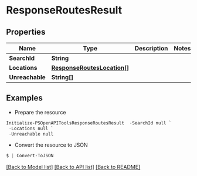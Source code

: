 # ResponseRoutesResult
## Properties

Name | Type | Description | Notes
------------ | ------------- | ------------- | -------------
**SearchId** | **String** |  | 
**Locations** | [**ResponseRoutesLocation[]**](ResponseRoutesLocation.md) |  | 
**Unreachable** | **String[]** |  | 

## Examples

- Prepare the resource
```powershell
Initialize-PSOpenAPIToolsResponseRoutesResult  -SearchId null `
 -Locations null `
 -Unreachable null
```

- Convert the resource to JSON
```powershell
$ | Convert-ToJSON
```

[[Back to Model list]](../README.md#documentation-for-models) [[Back to API list]](../README.md#documentation-for-api-endpoints) [[Back to README]](../README.md)


